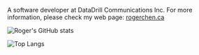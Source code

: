 A software developer at DataDrill Communications Inc. For more information, please check my web page: [rogerchen.ca](https://rogerchen.ca)

![Roger's GitHub stats](https://github-readme-stats.vercel.app/api?username=roger-mengqiu-chen&show_icons=true&theme=transparent&hide_rank=true)

![Top Langs](https://github-readme-stats.vercel.app/api/top-langs/?username=roger-mengqiu-chen&hide=html,css&layout=compact)

